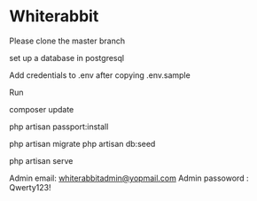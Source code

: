 # Whiterabbit

Please clone the master branch

set up a database in postgresql

Add credentials to .env after copying .env.sample

Run 

composer update

php artisan passport:install

php artisan migrate
php artisan db:seed

php artisan serve

Admin email: whiterabbitadmin@yopmail.com
Admin passoword : Qwerty123!


